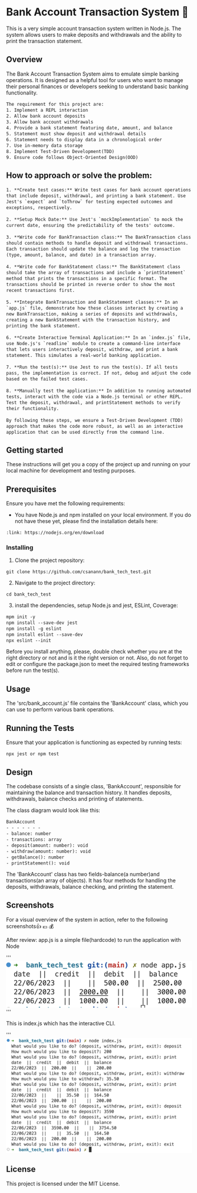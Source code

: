 # Bank Account Transaction System :tada:

This is a very simple account transaction system written in Node.js. The system allows users to make deposits and withdrawals and the ability to print the transaction statement.

## Overview

The Bank Account Transaction System aims to emulate simple banking operations. It is designed as a helpful tool for users who want to manage their personal finances or developers seeking to understand basic banking functionality.
```
The requirement for this project are:
1. Implement a REPL interaction
2. Allow bank account deposits
3. Allow bank account withdrawals
4. Provide a bank statement featuring date, amount, and balance
5. Statement must show deposit and withdrawal details
6. Statement needs to display data in a chronological order
7. Use in-memory data storage
8. Implement Test-Driven Development(TDD)
9. Ensure code follows Object-Oriented Design(OOD)
```
## How to approach or solve the problem:
```
1. **Create test cases:** Write test cases for bank account operations that include deposit, withdrawal, and printing a bank statement. Use Jest's `expect` and `toThrow` for testing expected outcomes and exceptions, respectively.

2. **Setup Mock Date:** Use Jest's `mockImplementation` to mock the current date, ensuring the predictability of the tests' outcome.

3. **Write code for BankTransaction class:** The BankTransaction class should contain methods to handle deposit and withdrawal transactions. Each transaction should update the balance and log the transaction (type, amount, balance, and date) in a transaction array.

4. **Write code for BankStatement class:** The BankStatement class should take the array of transactions and include a `printStatement` method that prints the transactions in a specific format. The transactions should be printed in reverse order to show the most recent transactions first.

5. **Integrate BankTransaction and BankStatement classes:** In an `app.js` file, demonstrate how these classes interact by creating a new BankTransaction, making a series of deposits and withdrawals, creating a new BankStatement with the transaction history, and printing the bank statement. 

6. **Create Interactive Terminal Application:** In an `index.js` file, use Node.js's `readline` module to create a command-line interface that lets users interactively deposit, withdraw, and print a bank statement. This simulates a real-world banking application.

7. **Run the test(s):** Use Jest to run the test(s). If all tests pass, the implementation is correct. If not, debug and adjust the code based on the failed test cases.

8. **Manually test the application:** In addition to running automated tests, interact with the code via a Node.js terminal or other REPL. Test the deposit, withdrawal, and printStatement methods to verify their functionality.

By following these steps, we ensure a Test-Driven Development (TDD) approach that makes the code more robust, as well as an interactive application that can be used directly from the command line.

```
## Getting started

These instructions will get you a copy of the project up and running on your local machine for development and testing purposes.

## Prerequisites

Ensure you have met the following requirements:
* You have Node.js and npm installed on your local environment. If you do not have these yet, please find the installation details here:
```
:link: https://nodejs.org/en/download 
```

### Installing

1. Clone the project repository:
```
git clone https://github.com/csanann/bank_tech_test.git
```
2. Navigate to the project directory: 
```
cd bank_tech_test
```
3. install the dependencies, setup Node.js and jest, ESLint, Coverage: 
```
mpm init -y
npm install --save-dev jest
npm install -g eslint
npm install eslint --save-dev
npx eslint --init

```
Before you install anything, please, double check whether you are at the right directory or not and is it the right version or not.
Also, do not forget to edit or configure the package.json to meet the required testing frameworks before run the test(s).

## Usage

The 'src/bank_account.js' file contains the 'BankAccount' class, which you can use to perform various bank operations.

## Running the Tests

Ensure that your application is functioning as expected by running tests: 
```
npx jest or npm test
```

## Design

The codebase consists of a single class, 'BankAccount', responsible for maintaining the balance and transaction history. It handles deposits, withdrawals, balance checks and printing of statements.

The class diagram would look like this:
```
BankAccount
- - - - - - -
- balance: number
- transactions: array
- deposit(amount: number): void
- withdraw(amount: number): void
- getBalance(): number
- printStatement(): void
```

The 'BankAccount' class has two fields-balance(a number)and transactions(an array of objects). It has four methods for handling the deposits, withdrawals, balance checking, and printing the statement.

## Screenshots 

For a visual overview of the system in action, refer to the following screenshots:+1: :pound: :moneybag:

After review: app.js is a simple file(hardcode) to run the application with Node


'''
![System in use](./images/bank_tech_app.png)
 '''


 This is index.js which has the interactive CLI.


 '''
![System in use](./images/bank_tech_index.png)


## License

This project is licensed under the MIT License.